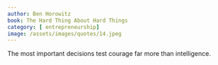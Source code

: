 ```yaml
---
author: Ben Horowitz
book: The Hard Thing About Hard Things
category: [ entrepreneurship]
image: /assets/images/quotes/14.jpeg
---
```

The most important decisions test courage far more than intelligence.